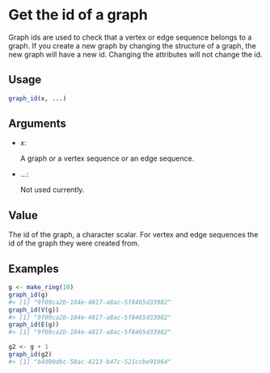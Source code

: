 # Get the id of a graph

Graph ids are used to check that a vertex or edge sequence belongs to a
graph. If you create a new graph by changing the structure of a graph,
the new graph will have a new id. Changing the attributes will not
change the id.

## Usage

``` r
graph_id(x, ...)
```

## Arguments

- x:

  A graph or a vertex sequence or an edge sequence.

- ...:

  Not used currently.

## Value

The id of the graph, a character scalar. For vertex and edge sequences
the id of the graph they were created from.

## Examples

``` r
g <- make_ring(10)
graph_id(g)
#> [1] "9f09ca2b-184e-4817-a8ac-5f8465d33982"
graph_id(V(g))
#> [1] "9f09ca2b-184e-4817-a8ac-5f8465d33982"
graph_id(E(g))
#> [1] "9f09ca2b-184e-4817-a8ac-5f8465d33982"

g2 <- g + 1
graph_id(g2)
#> [1] "b4d90dbc-58ac-4213-b47c-521ccbe91964"
```
